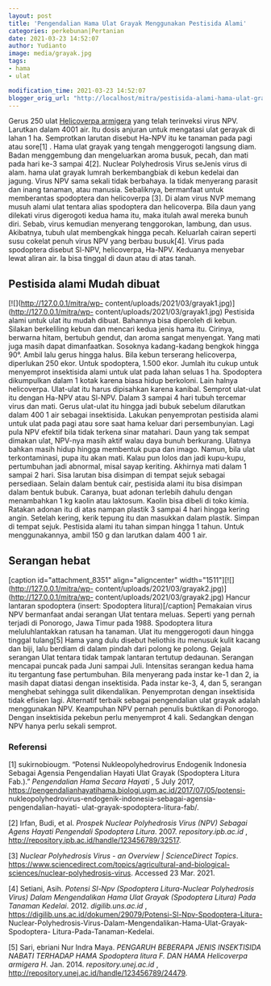 ```yaml
---
layout: post
title: 'Pengendalian Hama Ulat Grayak Menggunakan Pestisida Alami'
categories: perkebunan|Pertanian
date: 2021-03-23 14:52:07
author: Yudianto
image: media/grayak.jpg
tags:
- hama
- ulat

modification_time: 2021-03-23 14:52:07
blogger_orig_url: "http://localhost/mitra/pestisida-alami-hama-ulat-grayak.html"
---
```


Gerus 250 ulat [Helicoverpa
armigera](https://www.cabi.org/isc/datasheet/26757) yang telah terinveksi
virus NPV. Larutkan dalam 4001 air. Itu dosis anjuran untuk mengatasi ulat
gerayak di lahan 1 ha. Semprotkan larutan disebut Ha-NPV itu ke tanaman pada
pagi atau sore[1] . Hama ulat grayak yang tengah menggerogoti langsung diam.
Badan menggembung dan mengeluarkan aroma busuk, pecah, dan mati pada hari ke-3
sampai 4[2]. Nuclear Polyhedrosis Virus seJenis virus di alam. hama ulat
grayak lumrah berkembangbiak di kebun kedelai dan jagung. Virus NPV sama
sekali tidak berbahaya. Ia tidak menyerang parasit dan inang tanaman, atau
manusia. Sebaliknya, bermanfaat untuk memberantas spodoptera dan helicoverpa
[3]. Di alam virus NVP memang musuh alami ulat tentara alias spodoptera dan
helicoverpa. Bila daun yang dilekati virus digerogoti kedua hama itu, maka
itulah awal mereka bunuh diri. Sebab, virus kemudian menyerang tenggorokan,
lambung, dan usus. Akibatnya, tubuh ulat membengkak hingga pecah. Keluarlah
cairan seperti susu cokelat penuh virus NPV yang berbau busuk[4]. Virus pada
spodoptera disebut Sl-NPV, helicoverpa, Ha-NPV. Keduanya menyebar lewat aliran
air. Ia bisa tinggal di daun atau di atas tanah.

## Pestisida alami Mudah dibuat

[![](http://127.0.0.1/mitra/wp-
content/uploads/2021/03/grayak1.jpg)](http://127.0.0.1/mitra/wp-
content/uploads/2021/03/grayak1.jpg) Pestisida alami untuk ulat itu mudah
dibuat. Bahannya bisa diperoleh di kebun. Silakan berkeliling kebun dan
mencari kedua jenis hama itu. Cirinya, berwarna hitam, bertubuh gendut, dan
aroma sangat menyengat. Yang mati juga masih dapat dimanfaatkan. Sosoknya
kadang-kadang bengkok hingga 90°. Ambil lalu gerus hingga halus. Bila kebun
terserang helicoverpa, diperlukan 250 ekor. Untuk spodoptera, 1.500 ekor.
Jumlah itu cukup untuk menyemprot insektisida alami untuk ulat pada lahan
seluas 1 ha. Spodoptera dikumpulkan dalam 1 kotak karena biasa hidup
berkoloni. Lain halnya helicoverpa. Ulat-ulat itu harus dipisahkan karena
kanibal. Semprot ulat-ulat itu dengan Ha-NPV atau Sl-NPV. Dalam 3 sampai 4
hari tubuh tercemar virus dan mati. Gerus ulat-ulat itu hingga jadi bubuk
sebelum dilarutkan dalam 400 1 air sebagai insektisida. Lakukan penyemprotan
pestisida alami untuk ulat pada pagi atau sore saat hama keluar dari
persembunyian. Lagi pula NPV efektif bila tidak terkena sinar matahari. Daun
yang tak sempat dimakan ulat, NPV-nya masih aktif walau daya bunuh berkurang.
Ulatnya bahkan masih hidup hingga membentuk pupa dan imago. Namun, bila ulat
terkontaminasi, pupa itu akan mati. Kalau pun lolos dan jadi kupu-kupu,
pertumbuhan jadi abnormal, misal sayap keriting. Akhirnya mati dalam 1 sampai
2 hari. Sisa larutan bisa disimpan di tempat sejuk sebagai persediaan. Selain
dalam bentuk cair, pestisida alami itu bisa disimpan dalam bentuk bubuk.
Caranya, buat adonan terlebih dahulu dengan menambahkan 1 kg kaolin atau
laktosum. Kaolin bisa dibeli di toko kimia. Ratakan adonan itu di atas nampan
plastik 3 sampai 4 hari hingga kering angin. Setelah kering, kerik tepung itu
dan masukkan dalam plastik. Simpan di tempat sejuk. Pestisida alami itu tahan
simpan hingga 1 tahun. Untuk menggunakannya, ambil 150 g dan larutkan dalam
400 1 air.

## Serangan hebat

[caption id="attachment_8351" align="aligncenter"
width="1511"][![](http://127.0.0.1/mitra/wp-
content/uploads/2021/03/grayak2.jpg)](http://127.0.0.1/mitra/wp-
content/uploads/2021/03/grayak2.jpg) Hancur lantaran spodoptera (insert:
Spodoptera litura)[/caption] Pemakaian virus NPV bermanfaat andai serangan
Ulat tentara meluas. Seperti yang pernah terjadi di Ponorogo, Jawa Timur pada
1988. Spodoptera litura meluluhlantakkan ratusan ha tanaman. Ulat itu
menggerogoti daun hingga tinggal tulang[5] Hama yang dulu disebut heliothis
itu menusuk kulit kacang dan biji, lalu berdiam di dalam pindah dari polong ke
polong. Gejala serangan Ulat tentara tidak tampak lantaran tertutup dedaunan.
Serangan mencapai puncak pada Juni sampai Juli. Intensitas serangan kedua hama
itu tergantung fase pertumbuhan. Bila menyerang pada instar ke-1 dan 2, ia
masih dapat diatasi dengan insektisida. Pada instar ke-3, 4, dan 5, serangan
menghebat sehingga sulit dikendalikan. Penyemprotan dengan insektisida tidak
efisien lagi. Alternatif terbaik sebagai pengendalian ulat grayak adalah
menggunakan NPV. Keampuhan NPV pernah penulis buktikan di Ponorogo. Dengan
insektisida pekebun perlu menyemprot 4 kali. Sedangkan dengan NPV hanya perlu
sekali semprot.

### Referensi

[1] sukirnobiougm. “Potensi Nukleopolyhedrovirus Endogenik Indonesia Sebagai
Agensia Pengendalian Hayati Ulat Grayak (Spodoptera Litura Fab.).”
_Pengendalian Hama Secara Hayati_ , 5 July 2017,
https://pengendalianhayatihama.biologi.ugm.ac.id/2017/07/05/potensi-
nukleopolyhedrovirus-endogenik-indonesia-sebagai-agensia-pengendalian-hayati-
ulat-grayak-spodoptera-litura-fab/.

[2] Irfan, Budi, et al. _Prospek Nuclear Polyhedrosis Virus (NPV) Sebagai
Agens Hayati Pengendali Spodoptera Litura_. 2007. _repository.ipb.ac.id_ ,
http://repository.ipb.ac.id/handle/123456789/32517.

[3] _Nuclear Polyhedrosis Virus - an Overview | ScienceDirect Topics_. https://www.sciencedirect.com/topics/agricultural-and-biological-sciences/nuclear-polyhedrosis-virus. Accessed 23 Mar. 2021.

[4] Setiani, Asih. _Potensi Sl-Npv (Spodoptera Litura-Nuclear Polyhedrosis
Virus) Dalam Mengendalikan Hama Ulat Grayak (Spodoptera Litura) Pada Tanaman
Kedelai_. 2012. _digilib.uns.ac.id_ ,
https://digilib.uns.ac.id/dokumen/29079/Potensi-Sl-Npv-Spodoptera-Litura-
Nuclear-Polyhedrosis-Virus-Dalam-Mengendalikan-Hama-Ulat-Grayak-Spodoptera-
Litura-Pada-Tanaman-Kedelai.

[5] Sari, ebriani Nur Indra Maya. _PENGARUH BEBERAPA JENIS INSEKTISIDA NABATI
TERHADAP HAMA Spodoptera litura F. DAN HAMA Helicoverpa armigera H._ Jan.
2014. _repository.unej.ac.id_ ,
http://repository.unej.ac.id/handle/123456789/24479.


